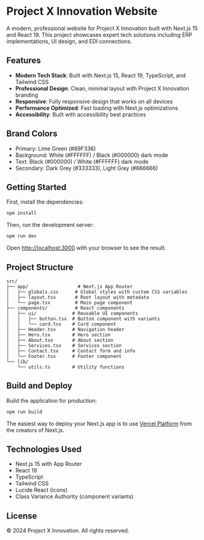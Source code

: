 # Project X Innovation Website

A modern, professional website for Project X Innovation built with Next.js 15 and React 19. This project showcases expert tech solutions including ERP implementations, UI design, and EDI connections.

## Features

- **Modern Tech Stack**: Built with Next.js 15, React 19, TypeScript, and Tailwind CSS
- **Professional Design**: Clean, minimal layout with Project X Innovation branding
- **Responsive**: Fully responsive design that works on all devices
- **Performance Optimized**: Fast loading with Next.js optimizations
- **Accessibility**: Built with accessibility best practices

## Brand Colors

- Primary: Lime Green (#89F336)
- Background: White (#FFFFFF) / Black (#000000) dark mode
- Text: Black (#000000) / White (#FFFFFF) dark mode
- Secondary: Dark Grey (#333333), Light Grey (#666666)

## Getting Started

First, install the dependencies:

```bash
npm install
```

Then, run the development server:

```bash
npm run dev
```

Open [http://localhost:3000](http://localhost:3000) with your browser to see the result.

## Project Structure

```
src/
├── app/                  # Next.js App Router
│   ├── globals.css      # Global styles with custom CSS variables
│   ├── layout.tsx       # Root layout with metadata
│   └── page.tsx         # Main page component
├── components/          # React components
│   ├── ui/             # Reusable UI components
│   │   ├── button.tsx  # Button component with variants
│   │   └── card.tsx    # Card component
│   ├── Header.tsx      # Navigation header
│   ├── Hero.tsx        # Hero section
│   ├── About.tsx       # About section
│   ├── Services.tsx    # Services section
│   ├── Contact.tsx     # Contact form and info
│   └── Footer.tsx      # Footer component
└── lib/
    └── utils.ts        # Utility functions
```

## Build and Deploy

Build the application for production:

```bash
npm run build
```

The easiest way to deploy your Next.js app is to use [Vercel Platform](https://vercel.com/new) from the creators of Next.js.

## Technologies Used

- Next.js 15 with App Router
- React 19
- TypeScript
- Tailwind CSS
- Lucide React (icons)
- Class Variance Authority (component variants)

## License

© 2024 Project X Innovation. All rights reserved.
